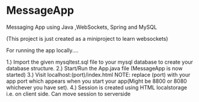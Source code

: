 # MessageApp
Messaging App using Java ,WebSockets, Spring and MySQL

(This project is just created as a miniproject to learn websockets)

For running the app locally....

1.) Import the given mysqltest.sql file to your mysql database to create your database structure.
2.) Start/Run the App.java file (MessageApp is now started)
3.) Visit localhost:(port)/index.html
    NOTE: replace (port) with your app port which appears when you start your app(Might be 8800 or 8080 whichever you have set). 4.) Session is created using HTML localstorage i.e. on client side. Can move session to serverside 
